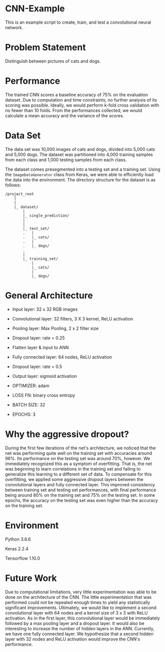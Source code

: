 # CNN-Example
This is an example script to create, train, and test a convolutional neural network.

# Problem Statement
Distinguish between pictures of cats and dogs.

# Performance
The trained CNN scores a baseline accuracy of 75% on the evaluation dataset. Due to computation and time constraints, no further analysis of
its scoring was possible. Ideally, we would perform k-fold cross validation with no fewer than 10 folds. From the
performances collected, we would calculate a mean accuracy and the variance of the scores. 

# Data Set
The data set was 10,000 images of cats and dogs, divided into 5,000 cats and 5,000 dogs. The dataset was partitioned into 
4,000 training samples from each class and 1,000 testing samples from each class.

The dataset comes presegmented into a testing set and a training set. Using the `ImageDataGenerator` class from Keras, we were
able to efficiently load the data into the environment. The directory structure for the dataset is as follows:
```
/project_root
    |
    |
    |_ dataset/
        |
        |_ single_prediction/
        |
        |
        |_ test_set/
        .   |
        .   |_ cats/
        .   |
        .   |_ dogs/
        .
        |
        |_ training_set/
            |
            |_ cats/
            |
            |_ dogs/ 
```
# General Architecture
- Input layer: 32 x 32 RGB images
- Convolutional layer: 32 filters, 3 X 3 kernel, ReLU activation
- Pooling layer: Max Pooling, 2 x 2 filter size
- Dropout layer: rate = 0.25
- Flatten layer & input to ANN
- Fully connected layer: 64 nodes, ReLU activation
- Dropout layer: rate = 0.5
- Output layer: sigmoid activation

- OPTIMIZER: adam
- LOSS FN: binary cross entropy
- BATCH SIZE: 32
- EPOCHS: 3

# Why the aggressive dropout?
During the first few iterations of the net's architecture, we noticed that the net was performing quite well on the training
set with accuracies around 96%. Its performance on the testing set was around 70%, however. We immediately recognized this
as a symptom of overfitting. That is, the net was beginning to learn correlations in the training set and failing to generalize
this learning to a different set of data. To compensate for this overfitting, we applied some aggressive dropout layers between
the convolutional layers and fully connected layer. This improved consistency between training set and testing set performances, 
with final performance being around 80% on the training set and 75% on the testing set. In some epochs, the accuracy on the
testing set was even higher than the accuracy on the training set.  

# Environment
Python 3.6.6

Keras 2.2.4

Tensorflow 1.10.0

# Future Work
Due to computational limitations, very little experimentation was able to be done on the architecture of the CNN. The little experimentation
that was performed could not be repeated enough times to yield any statistically significant improvements. Ultimately, we would like to implement
a second convolutional layer with 64 nodes and a kernel size of 3 x 3 with ReLU activation. As in the first layer, this convolutional layer would
be immediately followed by a max pooling layer and a dropout layer. It would also be interesting to increase the number of hidden layers in the ANN.
Currently, we have one fully connected layer. We hypothesize that a second hidden layer with 32 nodes and ReLU activation would improve the CNN's
performance.
